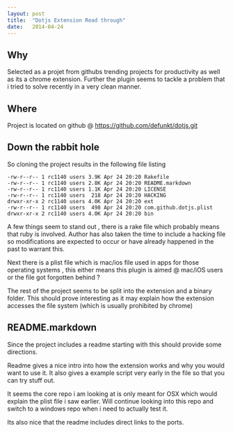 ```yaml
---
layout: post
title:  "Dotjs Extension Read through"
date:   2014-04-24 
---
```


Why
--------------

Selected as a projet from githubs trending projects for productivity
as well as its a chrome extension. Further the plugin seems to tackle
a problem that i tried to solve recently in a very clean manner.

Where
--------------

Project is located on github @ https://github.com/defunkt/dotjs.git


Down the rabbit hole
--------------

So cloning the project results in the following 
file listing 

    -rw-r--r-- 1 rc1140 users 3.9K Apr 24 20:20 Rakefile                                            
    -rw-r--r-- 1 rc1140 users 2.8K Apr 24 20:20 README.markdown                                     
    -rw-r--r-- 1 rc1140 users 1.1K Apr 24 20:20 LICENSE                                             
    -rw-r--r-- 1 rc1140 users  218 Apr 24 20:20 HACKING                                             
    drwxr-xr-x 2 rc1140 users 4.0K Apr 24 20:20 ext                                                 
    -rw-r--r-- 1 rc1140 users  498 Apr 24 20:20 com.github.dotjs.plist                              
    drwxr-xr-x 2 rc1140 users 4.0K Apr 24 20:20 bin                                                 
A few things seem to stand out , there is a rake file which 
probably means that ruby is involved. Author has also taken
the time to include a hacking file so modifications are expected
to occur or have already happened in the past to warrant this.

Next there is a plist file which is mac/ios file used in apps 
for those operating systems , this either means this plugin is 
    aimed @ mac/iOS users or the file got forgotten behind ?

The rest of the project seems to be split into the extension and
a binary folder. This should prove interesting as it may explain
how the extension accesses the file system (which is usually prohibited by chrome)

README.markdown
-----------------

Since the project includes a readme starting with this should provide
some directions.

Readme gives a nice intro into how the extension works and why you would
want to use it. It also gives a example script very early in the file 
so that you can try stuff out.

It seems the core repo i am looking at is only meant for OSX which would 
explain the plist file i saw earlier. Will continue looking into this repo
and switch to a windows repo when i need to actually test it.

Its also nice that the readme includes direct links to the ports.

